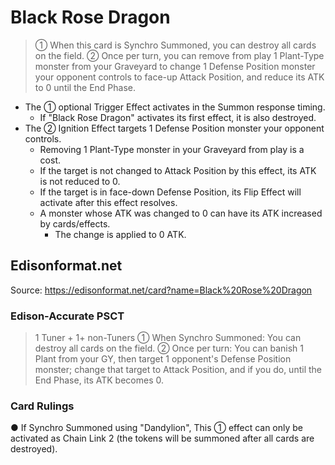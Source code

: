 # Black Rose Dragon

> ① When this card is Synchro Summoned, you can destroy all cards on the field. ② Once per turn, you can remove from play 1 Plant-Type monster from your Graveyard to change 1 Defense Position monster your opponent controls to face-up Attack Position, and reduce its ATK to 0 until the End Phase.

*   The ① optional Trigger Effect activates in the Summon response timing.
    *   If "Black Rose Dragon" activates its first effect, it is also destroyed.
*   The ② Ignition Effect targets 1 Defense Position monster your opponent controls.
    *   Removing 1 Plant-Type monster in your Graveyard from play is a cost.
    *   If the target is not changed to Attack Position by this effect, its ATK is not reduced to 0.
    *   If the target is in face-down Defense Position, its Flip Effect will activate after this effect resolves.
    *   A monster whose ATK was changed to 0 can have its ATK increased by cards/effects.
        *   The change is applied to 0 ATK.

## Edisonformat.net

Source: https://edisonformat.net/card?name=Black%20Rose%20Dragon

### Edison-Accurate PSCT

> 1 Tuner + 1+ non-Tuners
> ① When Synchro Summoned: You can destroy all cards on the field.
> ② Once per turn: You can banish 1 Plant from your GY, then target 1 opponent's Defense Position monster; change that target to Attack Position, and if you do, until the End Phase, its ATK becomes 0.

### Card Rulings

● If Synchro Summoned using "Dandylion", This ① effect can only be activated as Chain Link 2 (the tokens will be summoned after all cards are destroyed).
            